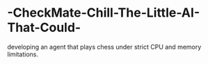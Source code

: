 # -CheckMate-Chill-The-Little-AI-That-Could-
developing an agent that plays chess under strict CPU and memory limitations.
